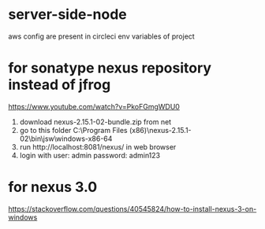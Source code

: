 # server-side-node
 aws config are present in circleci env variables of project

#  for sonatype nexus repository instead of jfrog
https://www.youtube.com/watch?v=PkoFGmgWDU0
1. download nexus-2.15.1-02-bundle.zip from net
2. go to this folder C:\Program Files (x86)\nexus-2.15.1-02\bin\jsw\windows-x86-64
3. run http://localhost:8081/nexus/ in web browser
4. login with user: admin password: admin123

# for nexus 3.0
https://stackoverflow.com/questions/40545824/how-to-install-nexus-3-on-windows